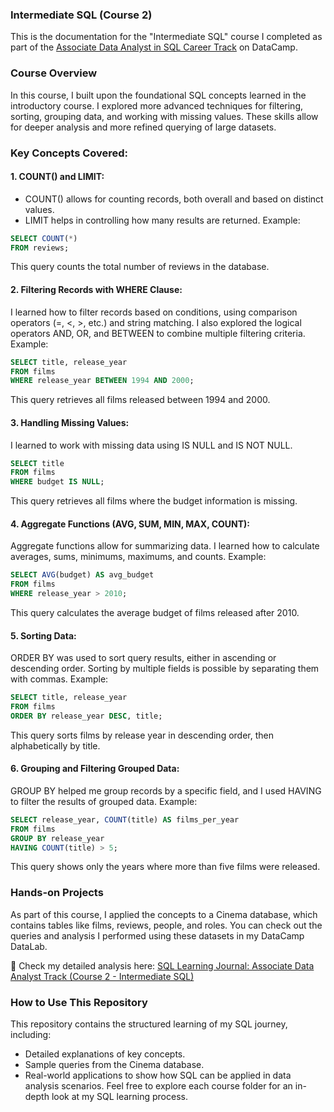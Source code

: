 ### Intermediate SQL (Course 2)
This is the documentation for the "Intermediate SQL" course I completed as part of the [Associate Data Analyst in SQL Career Track](https://app.datacamp.com/learn/career-tracks/associate-data-analyst-in-sql) on DataCamp.

### Course Overview
In this course, I built upon the foundational SQL concepts learned in the introductory course. I explored more advanced techniques for filtering, sorting, grouping data, and working with missing values. These skills allow for deeper analysis and more refined querying of large datasets.

### Key Concepts Covered:
#### 1. COUNT() and LIMIT:
- COUNT() allows for counting records, both overall and based on distinct values.
- LIMIT helps in controlling how many results are returned. Example:
```SQL
SELECT COUNT(*) 
FROM reviews;
```
This query counts the total number of reviews in the database.

#### 2. Filtering Records with WHERE Clause:
I learned how to filter records based on conditions, using comparison operators (=, <, >, etc.) and string matching.
I also explored the logical operators AND, OR, and BETWEEN to combine multiple filtering criteria.
Example:
```SQL
SELECT title, release_year 
FROM films 
WHERE release_year BETWEEN 1994 AND 2000;
```
This query retrieves all films released between 1994 and 2000.

#### 3. Handling Missing Values:
I learned to work with missing data using IS NULL and IS NOT NULL.
```SQL
SELECT title 
FROM films 
WHERE budget IS NULL;
```
This query retrieves all films where the budget information is missing.

#### 4. Aggregate Functions (AVG, SUM, MIN, MAX, COUNT):
Aggregate functions allow for summarizing data. I learned how to calculate averages, sums, minimums, maximums, and counts.
Example:
```SQL
SELECT AVG(budget) AS avg_budget 
FROM films 
WHERE release_year > 2010;
```
This query calculates the average budget of films released after 2010.

#### 5. Sorting Data:
ORDER BY was used to sort query results, either in ascending or descending order. Sorting by multiple fields is possible by separating them with commas.
Example:
```SQL
SELECT title, release_year 
FROM films 
ORDER BY release_year DESC, title;
```
This query sorts films by release year in descending order, then alphabetically by title.

#### 6. Grouping and Filtering Grouped Data:
GROUP BY helped me group records by a specific field, and I used HAVING to filter the results of grouped data.
Example:
```SQL
SELECT release_year, COUNT(title) AS films_per_year 
FROM films 
GROUP BY release_year 
HAVING COUNT(title) > 5;
```
This query shows only the years where more than five films were released.

### Hands-on Projects
As part of this course, I applied the concepts to a Cinema database, which contains tables like films, reviews, people, and roles. You can check out the queries and analysis I performed using these datasets in my DataCamp DataLab.

🔗 Check my detailed analysis here: [SQL Learning Journal: Associate Data Analyst Track (Course 2 - Intermediate SQL)](https://www.datacamp.com/datalab/w/93888de5-f27f-4e5d-9b0d-f0882ea9fb8d/edit)

### How to Use This Repository
This repository contains the structured learning of my SQL journey, including:
- Detailed explanations of key concepts.
- Sample queries from the Cinema database.
- Real-world applications to show how SQL can be applied in data analysis scenarios.
Feel free to explore each course folder for an in-depth look at my SQL learning process.


